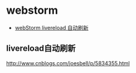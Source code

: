 # webstorm



- [webStorm livereload 自动刷新](#livereload自动刷新)

## livereload自动刷新

http://www.cnblogs.com/joesbell/p/5834355.html

